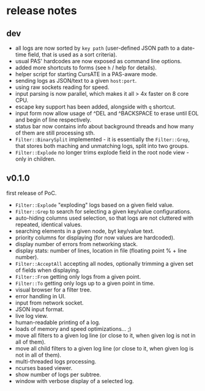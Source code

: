 # release notes

## dev
* all logs are now sorted by `key path` (user-defined JSON path to a date-time field, that is used as a sort criteria).
* usual PAS' hardcodes are now exposed as command line options.
* added more shortcuts to forms (see `h` / help for details).
* helper script for starting CursATE in a PAS-aware mode.
* sending logs as JSON/text to a given `host:port`.
* using raw sockets reading for speed.
* input parsing is now parallel, which makes it all > 4x faster on 8 core CPU.
* escape key support has been added, alongside with `q` shortcut.
* input form now allow usage of ^DEL and ^BACKSPACE to erase until EOL and begin of line respectively.
* status bar now contains info about background threads and how many of them are still processing sth.
* `Filter::BinarySplit` implemented - it is essentially the `Filter::Grep`, that stores both maching and unmatching logs, split into two groups.
* `Filter::Explode` no longer trims explode field in the root node view - only in children.


## v0.1.0
first release of PoC.

* `Filter::Explode` "exploding" logs based on a given field value.
* `Filter::Grep` to search for selecting a given key/value configurations.
* auto-hiding columns used selection, so that logs are not cluttered with repeated, identical values.
* searching elements in a given node, byt key/value text.
* priority columns for displaying (for now values are hardcoded).
* display number of errors from networking stack.
* display stats: number of lines, location in file (floating point % + line number).
* `Filter::AcceptAll` accepting all nodes, optionally trimming a given set of fields when displaying.
* `Filter::From` getting only logs from a given point.
* `Filter::To` getting only logs up to a given point in time.
* visual browser for a filter tree.
* error handling in UI.
* input from network socket.
* JSON input format.
* live log view.
* human-readable printing of a log.
* loads of memory and speed optimizations... ;)
* move all filters to a given log line (or close to it, when given log is not in all of them).
* move all child filters to a given log line (or close to it, when given log is not in all of them).
* multi-threaded logs processing.
* ncurses based viewer.
* show number of logs per subtree.
* window with verbose display of a selected log.
